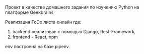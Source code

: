 Проект в качестве домашнего задания по изучению Python на платформе Geekbrains.

Реализация ToDo листа онлайн где:
1. backend реализован с помощью Django, Rest-Framework,
2. frontend - React, npm

env построена на базе pipenv.
